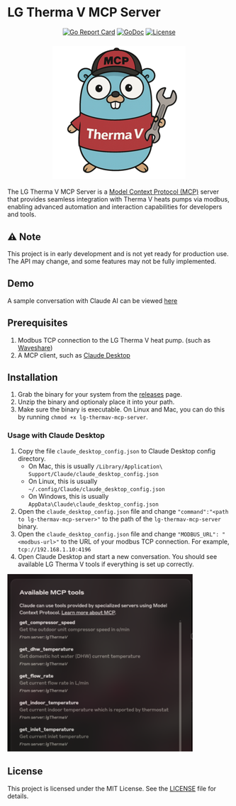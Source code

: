# LG Therma V MCP Server

<div align="center">

[![Go Report Card](https://goreportcard.com/badge/github.com/MarinX/lg-thermav-mcp-server)](https://goreportcard.com/badge/github.com/MarinX/lg-thermav-mcp-server)
[![GoDoc](https://pkg.go.dev/badge/github.com/MarinX/lg-thermav-mcp-server)](https://pkg.go.dev/github.com/MarinX/lg-thermav-mcp-server)
[![License](https://img.shields.io/badge/license-MIT-blue.svg)](LICENSE)

<h3 align="center"><img src="gopher.png" height="300px"></h3>

</div>

The LG Therma V MCP Server is a [Model Context Protocol (MCP)](https://modelcontextprotocol.io/introduction) server that provides seamless integration with Therma V heats pumps via modbus, enabling advanced automation and interaction capabilities for developers and tools.

## ⚠️ Note

This project is in early development and is not yet ready for production use. The API may change, and some features may not be fully implemented.

## Demo

A sample conversation with Claude AI can be viewed [here](https://claude.ai/share/f6945cf1-2fed-47d7-a19b-4d582b7502fa)

## Prerequisites

1. Modbus TCP connection to the LG Therma V heat pump. (such as [Waveshare](https://www.waveshare.com/rs485-to-eth-b.htm))
2. A MCP client, such as [Claude Desktop](https://claude.ai/)

## Installation

1. Grab the binary for your system from the [releases](https://github.com/marinX/lg-thermav-mcp-server/releases) page.
2. Unzip the binary and optionaly place it into your path.
3. Make sure the binary is executable. On Linux and Mac, you can do this by running `chmod +x lg-thermav-mcp-server`.

### Usage with Claude Desktop

1. Copy the file `claude_desktop_config.json` to Claude Desktop config directory.
   - On Mac, this is usually `/Library/Application\ Support/Claude/claude_desktop_config.json`
   - On Linux, this is usually `~/.config/Claude/claude_desktop_config.json`
   - On Windows, this is usually `AppData\Claude\claude_desktop_config.json`
2. Open the `claude_desktop_config.json` file and change `"command":"<path to lg-thermav-mcp-server>"` to the path of the `lg-thermav-mcp-server` binary.
3. Open the `claude_desktop_config.json` file and change `"MODBUS_URL": "<modbus-url>"` to the URL of your modbus TCP connection. For example, `tcp://192.168.1.10:4196`
4. Open Claude Desktop and start a new conversation. You should see available LG Therma V tools if everything is set up correctly.

<img src="tools.png" height="400px">

## License

This project is licensed under the MIT License. See the [LICENSE](LICENSE) file for details.
